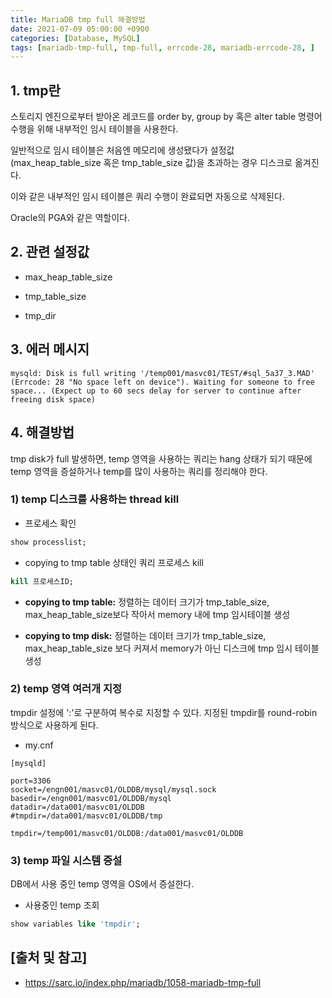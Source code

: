```yaml
---
title: MariaDB tmp full 해결방법
date: 2021-07-09 05:00:00 +0900
categories: [Database, MySQL]
tags: [mariadb-tmp-full, tmp-full, errcode-28, mariadb-errcode-28, ]
---
```


## 1. tmp란
스토리지 엔진으로부터 받아온 레코드를 order by, group by 혹은 alter table 명령어 수행을 위해 내부적인 임시 테이블을 사용한다.

일반적으로 임시 테이블은 처음엔 메모리에 생성됐다가 설정값 (max_heap_table_size 혹은 tmp_table_size 값)을 초과하는 경우 디스크로 옮겨진다.

이와 같은 내부적인 임시 테이블은 쿼리 수행이 완료되면 자동으로 삭제된다.

Oracle의 PGA와 같은 역할이다.

## 2. 관련 설정값
 
* max_heap_table_size

* tmp_table_size

* tmp_dir

## 3. 에러 메시지

```text
mysqld: Disk is full writing '/temp001/masvc01/TEST/#sql_5a37_3.MAD' (Errcode: 28 "No space left on device"). Waiting for someone to free space... (Expect up to 60 secs delay for server to continue after freeing disk space)
```

## 4. 해결방법
tmp disk가 full 발생하면, temp 영역을 사용하는 쿼리는 hang 상태가 되기 때문에 temp 영역을 증설하거나 temp를 많이 사용하는 쿼리를 정리해야 한다.

### 1) temp 디스크를 사용하는 thread kill

* 프로세스 확인

```sql
show processlist;
```

* copying to tmp table 상태인 쿼리 프로세스 kill

```sql
kill 프로세스ID;
```

* __copying to tmp table:__ 정렬하는 데이터 크기가 tmp_table_size, max_heap_table_size보다 작아서 memory 내에 tmp 임시테이블 생성

* __copying to tmp disk:__ 정렬하는 데이터 크기가 tmp_table_size, max_heap_table_size 보다 커져서 memory가 아닌 디스크에 tmp 임시 테이블 생성

### 2) temp 영역 여러개 지정
tmpdir 설정에 ':'로 구분하여 복수로 지정할 수 있다. 지정된 tmpdir를 round-robin 방식으로 사용하게 된다.

* my.cnf

```text
[mysqld]

port=3306
socket=/engn001/masvc01/OLDDB/mysql/mysql.sock
basedir=/engn001/masvc01/OLDDB/mysql
datadir=/data001/masvc01/OLDDB
#tmpdir=/data001/masvc01/OLDDB/tmp

tmpdir=/temp001/masvc01/OLDDB:/data001/masvc01/OLDDB
```

### 3) temp 파일 시스템 증설
DB에서 사용 중인 temp 영역을 OS에서 증설한다.

* 사용중인 temp 조회

```sql
show variables like 'tmpdir';
```

## [출처 및 참고]
* <https://sarc.io/index.php/mariadb/1058-mariadb-tmp-full>

